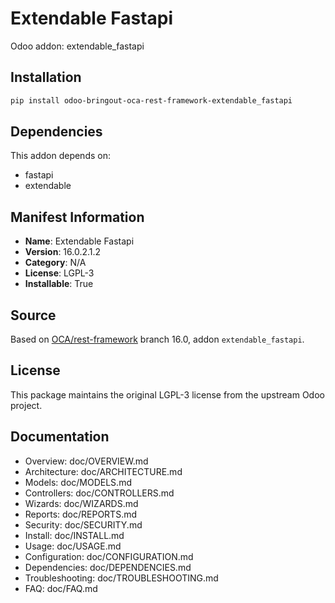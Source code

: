 # Extendable Fastapi

Odoo addon: extendable_fastapi

## Installation

```bash
pip install odoo-bringout-oca-rest-framework-extendable_fastapi
```

## Dependencies

This addon depends on:
- fastapi
- extendable

## Manifest Information

- **Name**: Extendable Fastapi
- **Version**: 16.0.2.1.2
- **Category**: N/A
- **License**: LGPL-3
- **Installable**: True

## Source

Based on [OCA/rest-framework](https://github.com/OCA/rest-framework) branch 16.0, addon `extendable_fastapi`.

## License

This package maintains the original LGPL-3 license from the upstream Odoo project.

## Documentation

- Overview: doc/OVERVIEW.md
- Architecture: doc/ARCHITECTURE.md
- Models: doc/MODELS.md
- Controllers: doc/CONTROLLERS.md
- Wizards: doc/WIZARDS.md
- Reports: doc/REPORTS.md
- Security: doc/SECURITY.md
- Install: doc/INSTALL.md
- Usage: doc/USAGE.md
- Configuration: doc/CONFIGURATION.md
- Dependencies: doc/DEPENDENCIES.md
- Troubleshooting: doc/TROUBLESHOOTING.md
- FAQ: doc/FAQ.md
